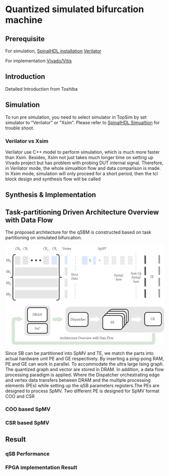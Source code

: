 # Quantized simulated bifurcation machine

## Prerequisite

For simulation,
[SpinalHDL installation](https://spinalhdl.github.io/SpinalDoc-RTD/master/SpinalHDL/Getting%20Started/index.html)
[Verilator](https://github.com/verilator/verilator)

For implementation
[Vivado/Vitis](https://www.xilinx.com/support/download.html)

## Introduction

Detailed Introduction from Toshiba 

## Simulation

To run pre simulation, you need to select simulator in TopSim by set simulator to "Verilator" or "Xsim". Please refer to [SpinalHDL Simualtion](https://spinalhdl.github.io/SpinalDoc-RTD/master/SpinalHDL/Simulation/index.html) for trouble shoot.

### Verilator vs Xsim

Verilator use C++ model to perform simulation, which is much more faster than Xsim. Besides, Xsim not just takes much longer time on setting up Vivado project but has problem with probing DUT internal signal. Therefore, in Verilator mode, the whole simualtion flow and data comparison is made. In Xsim mode, simulation will only proceed for a short period, then the tcl block design and synthesis flow will be called

## Synthesis & Implementation



## Task-partitioning Driven Architecture Overview with Data Flow 

The proposed architecture for the qSBM is constructed based on task partitioning on simulated bifurcation. 

![Architecture Overview](doc/asset/dataflow.png "Architecture Overview")

Since SB can be partitioned into SpMV and TE, we match the parts into actual hardware unit PE and GE respectively. By inserting a ping-pong RAM, PE and GE can work in parallel. To accommodate the ultra large Ising graph. The quantized graph and vector are stored in DRAM. In addition, a data flow processing paradigm is applied. Where the Dispatcher orchestrating edge and vertex data transfers between DRAM and the multiple processing elements (PEs) while setting up the qSB parameters registers.The PEs are designed to process SpMV. Two different PE is designed for SpMV format COO and CSR

### COO based SpMV


### CSR based SpMV


## Result

### qSB Performance

### FPGA implementation Result